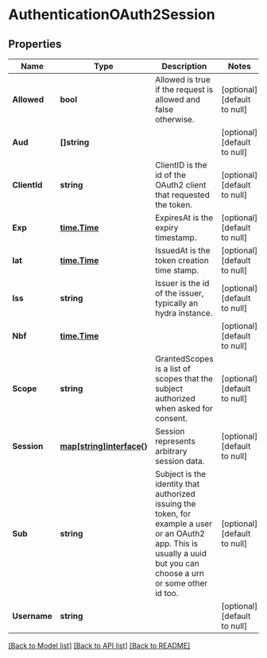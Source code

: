 # AuthenticationOAuth2Session

## Properties
Name | Type | Description | Notes
------------ | ------------- | ------------- | -------------
**Allowed** | **bool** | Allowed is true if the request is allowed and false otherwise. | [optional] [default to null]
**Aud** | **[]string** |  | [optional] [default to null]
**ClientId** | **string** | ClientID is the id of the OAuth2 client that requested the token. | [optional] [default to null]
**Exp** | [**time.Time**](time.Time.md) | ExpiresAt is the expiry timestamp. | [optional] [default to null]
**Iat** | [**time.Time**](time.Time.md) | IssuedAt is the token creation time stamp. | [optional] [default to null]
**Iss** | **string** | Issuer is the id of the issuer, typically an hydra instance. | [optional] [default to null]
**Nbf** | [**time.Time**](time.Time.md) |  | [optional] [default to null]
**Scope** | **string** | GrantedScopes is a list of scopes that the subject authorized when asked for consent. | [optional] [default to null]
**Session** | [**map[string]interface{}**](interface{}.md) | Session represents arbitrary session data. | [optional] [default to null]
**Sub** | **string** | Subject is the identity that authorized issuing the token, for example a user or an OAuth2 app. This is usually a uuid but you can choose a urn or some other id too. | [optional] [default to null]
**Username** | **string** |  | [optional] [default to null]

[[Back to Model list]](../README.md#documentation-for-models) [[Back to API list]](../README.md#documentation-for-api-endpoints) [[Back to README]](../README.md)


